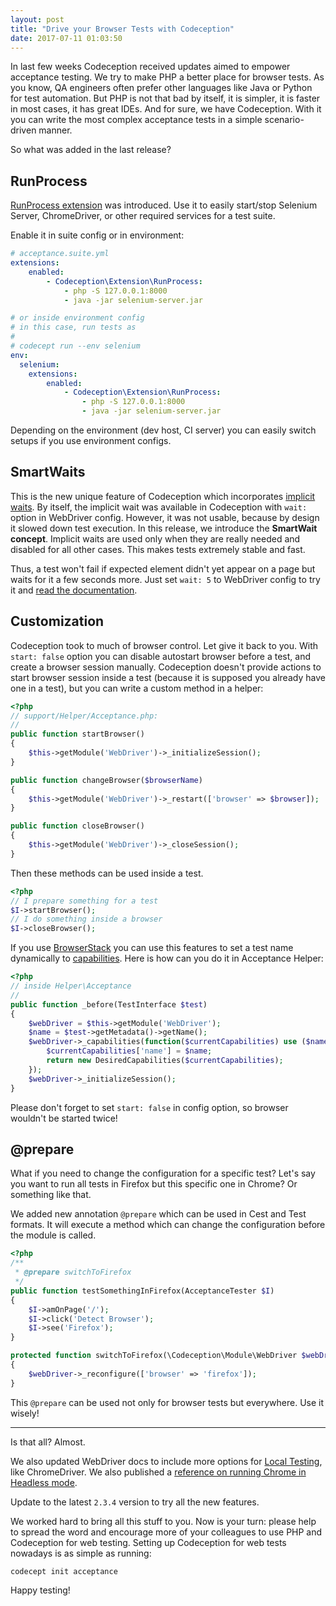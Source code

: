 ```yaml
---
layout: post
title: "Drive your Browser Tests with Codeception"
date: 2017-07-11 01:03:50
---
```


In last few weeks Codeception received updates aimed to empower acceptance testing. 
We try to make PHP a better place for browser tests. As you know, QA engineers often prefer other languages like Java or Python for test automation. But PHP is not that bad by itself, it is simpler, it is faster in most cases, it has great IDEs. And for sure, we have Codeception. With it you can write the most complex acceptance tests in a simple scenario-driven manner.

So what was added in the last release? 

## RunProcess

[RunProcess extension](https://codeception.com/extensions#RunProcess) was introduced.
Use it to easily start/stop Selenium Server, ChromeDriver, or other required services for a test suite. 

Enable it in suite config or in environment:

```yaml
# acceptance.suite.yml
extensions:
    enabled:
        - Codeception\Extension\RunProcess:
            - php -S 127.0.0.1:8000
            - java -jar selenium-server.jar

# or inside environment config
# in this case, run tests as
#
# codecept run --env selenium
env:
  selenium:
    extensions:
        enabled:
            - Codeception\Extension\RunProcess:
                - php -S 127.0.0.1:8000
                - java -jar selenium-server.jar           
```

Depending on the environment (dev host, CI server) you can easily switch setups if you use environment configs.

## SmartWaits

This is the new unique feature of Codeception which incorporates [implicit waits](https://www.seleniumhq.org/docs/04_webdriver_advanced.jsp#implicit-waits). By itself, the implicit wait was available in Codeception with `wait: ` option in WebDriver config. However, it was not usable, because by design it slowed down test execution. In this release, we introduce the **SmartWait concept**. Implicit waits are used only when they are really needed and disabled for all other cases. This makes tests extremely stable and fast. 

Thus, a test won't fail if expected element didn't yet appear on a page but waits for it a few seconds more. Just set `wait: 5` to WebDriver config to try it and [read the documentation](https://codeception.com/docs/03-AcceptanceTests#SmartWait).

## Customization

Codeception took to much of browser control. Let give it back to you.
With `start: false` option you can disable autostart browser before a test, and create a browser session manually. Codeception doesn't provide actions to start browser session inside a test (because it is supposed you already have one in a test), but you can write a custom method in a helper:

```php
<?php
// support/Helper/Acceptance.php:
// 
public function startBrowser()
{
    $this->getModule('WebDriver')->_initializeSession();
}

public function changeBrowser($browserName)
{
    $this->getModule('WebDriver')->_restart(['browser' => $browser]);
}

public function closeBrowser()
{
    $this->getModule('WebDriver')->_closeSession();
}
```

Then these methods can be used inside a test. 

```php
<?php
// I prepare something for a test
$I->startBrowser();
// I do something inside a browser
$I->closeBrowser();
```

If you use [BrowserStack](https://www.browserstack.com/) you can use this features to set a test name dynamically to [capabilities](https://www.browserstack.com/automate/capabilities). Here is how can you do it in Acceptance Helper:

```php
<?php
// inside Helper\Acceptance
// 
public function _before(TestInterface $test)
{
    $webDriver = $this->getModule('WebDriver');
    $name = $test->getMetadata()->getName();
    $webDriver->_capabilities(function($currentCapabilities) use ($name) {
        $currentCapabilities['name'] = $name;
        return new DesiredCapabilities($currentCapabilities);
    });    
    $webDriver->_initializeSession();
}
```
Please don't forget to set `start: false` in config option, so browser wouldn't be started twice!

## @prepare

What if you need to change the configuration for a specific test? 
Let's say you want to run all tests in Firefox but this specific one in Chrome? Or something like that. 

We added new annotation `@prepare` which can be used in Cest and Test formats. It will execute a method which can change the configuration before the module is called.

```php
<?php
/**
 * @prepare switchToFirefox
 */
public function testSomethingInFirefox(AcceptanceTester $I)
{
    $I->amOnPage('/');
    $I->click('Detect Browser');
    $I->see('Firefox');
}

protected function switchToFirefox(\Codeception\Module\WebDriver $webDriver)
{
    $webDriver->_reconfigure(['browser' => 'firefox']);
}
```

This `@prepare` can be used not only for browser tests but everywhere. Use it wisely!

---

Is that all? Almost.

We also updated WebDriver docs to include more options for [Local Testing](https://codeception.com/docs/modules/WebDriver#Local-Testing), like ChromeDriver. We also published a [reference on running Chrome in Headless mode](https://phptest.club/t/how-to-run-headless-chrome-in-codeception/1544).

Update to the latest `2.3.4` version to try all the new features.

We worked hard to bring all this stuff to you. Now is your turn: please help to spread the word and encourage more of your colleagues to use PHP and Codeception for web testing. Setting up Codeception for web tests nowadays is as simple as running:

```
codecept init acceptance
```

Happy testing!